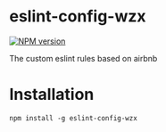 # eslint-config-wzx

[![NPM version](https://img.shields.io/npm/v/eslint-config-wzx.svg)](https://www.npmjs.com/package/eslint-config-wzx)

The custom eslint rules based on airbnb

# Installation

    npm install -g eslint-config-wzx
